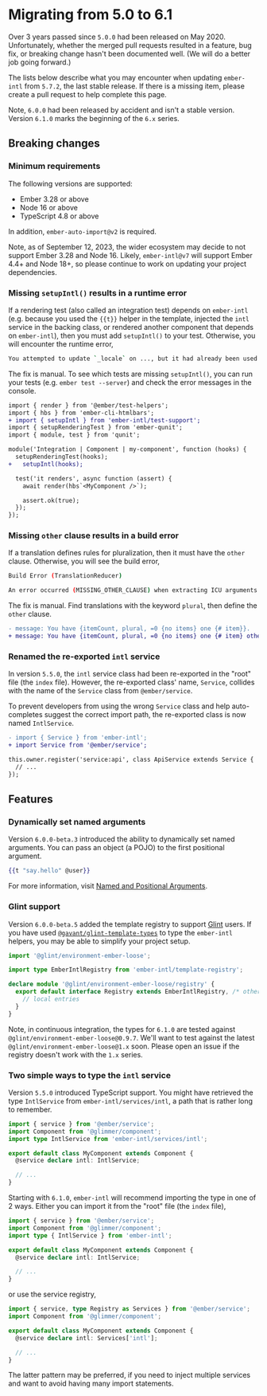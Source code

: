 # Migrating from 5.0 to 6.1

Over 3 years passed since `5.0.0` had been released on May 2020. Unfortunately, whether the merged pull requests resulted in a feature, bug fix, or breaking change hasn't been documented well. (We will do a better job going forward.)

The lists below describe what you may encounter when updating `ember-intl` from `5.7.2`, the last stable release. If there is a missing item, please create a pull request to help complete this page.

Note, `6.0.0` had been released by accident and isn't a stable version. Version `6.1.0` marks the beginning of the `6.x` series.


## Breaking changes

### Minimum requirements

The following versions are supported:

- Ember 3.28 or above
- Node 16 or above
- TypeScript 4.8 or above

In addition, `ember-auto-import@v2` is required.

Note, as of September 12, 2023, the wider ecosystem may decide to not support Ember 3.28 and Node 16. Likely, `ember-intl@v7` will support Ember 4.4+ and Node 18+, so please continue to work on updating your project dependencies.


### Missing `setupIntl()` results in a runtime error

If a rendering test (also called an integration test) depends on `ember-intl` (e.g. because you used the `{{t}}` helper in the template, injected the `intl` service in the backing class, or rendered another component that depends on `ember-intl`), then you must add `setupIntl()` to your test. Otherwise, you will encounter the runtime error,

```sh
You attempted to update `_locale` on ..., but it had already been used previously in the same computation.
```

The fix is manual. To see which tests are missing `setupIntl()`, you can run your tests (e.g. `ember test --server`) and check the error messages in the console.

```diff
import { render } from '@ember/test-helpers';
import { hbs } from 'ember-cli-htmlbars';
+ import { setupIntl } from 'ember-intl/test-support';
import { setupRenderingTest } from 'ember-qunit';
import { module, test } from 'qunit';

module('Integration | Component | my-component', function (hooks) {
  setupRenderingTest(hooks);
+   setupIntl(hooks);

  test('it renders', async function (assert) {
    await render(hbs`<MyComponent />`);

    assert.ok(true);
  });
});
```


### Missing `other` clause results in a build error

If a translation defines rules for pluralization, then it must have the `other` clause. Otherwise, you will see the build error,

```sh
Build Error (TranslationReducer)

An error occurred (MISSING_OTHER_CLAUSE) when extracting ICU arguments for ...
```

The fix is manual. Find translations with the keyword `plural`, then define the `other` clause.

```diff
- message: You have {itemCount, plural, =0 {no items} one {# item}}.
+ message: You have {itemCount, plural, =0 {no items} one {# item} other {# items}}.
```


### Renamed the re-exported `intl` service

In version `5.5.0`, the `intl` service class had been re-exported in the "root" file (the `index` file). However, the re-exported class' name, `Service`, collides with the name of the `Service` class from `@ember/service`.

To prevent developers from using the wrong `Service` class and help auto-completes suggest the correct import path, the re-exported class is now named `IntlService`.

```diff
- import { Service } from 'ember-intl';
+ import Service from '@ember/service';

this.owner.register('service:api', class ApiService extends Service {
  // ...
});
```


## Features

### Dynamically set named arguments

Version `6.0.0-beta.3` introduced the ability to dynamically set named arguments. You can pass an object (a POJO) to the first positional argument.

```hbs
{{t "say.hello" @user}}
```

For more information, visit [Named and Positional Arguments](../helpers/t#named-and-positional-arguments).


### Glint support

Version `6.0.0-beta.5` added the template registry to support [Glint](https://typed-ember.gitbook.io/glint/) users. If you have used [`@gavant/glint-template-types`](https://github.com/Gavant/glint-template-types/tree/v0.3.6/types/ember-intl/helpers) to type the `ember-intl` helpers, you may be able to simplify your project setup.

```ts
import '@glint/environment-ember-loose';

import type EmberIntlRegistry from 'ember-intl/template-registry';

declare module '@glint/environment-ember-loose/registry' {
  export default interface Registry extends EmberIntlRegistry, /* other addon registries */ {
    // local entries
  }
}
```

Note, in continuous integration, the types for `6.1.0` are tested against `@glint/environment-ember-loose@0.9.7`. We'll want to test against the latest `@glint/environment-ember-loose@1.x` soon. Please open an issue if the registry doesn't work with the `1.x` series.


### Two simple ways to type the `intl` service

Version `5.5.0` introduced TypeScript support. You might have retrieved the type `IntlService` from `ember-intl/services/intl`, a path that is rather long to remember.

```ts
import { service } from '@ember/service';
import Component from '@glimmer/component';
import type IntlService from 'ember-intl/services/intl';

export default class MyComponent extends Component {
  @service declare intl: IntlService;

  // ...
}
```

Starting with `6.1.0`, `ember-intl` will recommend importing the type in one of 2 ways. Either you can import it from the "root" file (the `index` file),

```ts
import { service } from '@ember/service';
import Component from '@glimmer/component';
import type { IntlService } from 'ember-intl';

export default class MyComponent extends Component {
  @service declare intl: IntlService;

  // ...
}
```

or use the service registry,

```ts
import { service, type Registry as Services } from '@ember/service';
import Component from '@glimmer/component';

export default class MyComponent extends Component {
  @service declare intl: Services['intl'];

  // ...
}
```

The latter pattern may be preferred, if you need to inject multiple services and want to avoid having many import statements.


